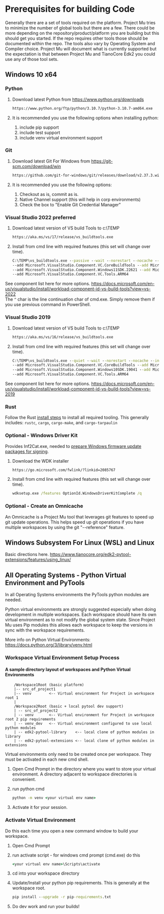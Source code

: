 # Prerequisites for building Code

Generally there are a set of tools required on the platform.  Project Mu tries to minimize the number of global tools
but there are a few.  There could be more depending on the repository/product/platform you are building but this should
get you started.  If the repo requires other tools those should be documented within the repo.
The tools also vary by Operating System and Compiler choice.  Project Mu will document what is currently supported but
the expectation is that between Project Mu and TianoCore Edk2 you could use any of those tool sets.

## Windows 10 x64

### Python

1. Download latest Python from <https://www.python.org/downloads>

    ``` cmd
    https://www.python.org/ftp/python/3.10.7/python-3.10.7-amd64.exe
    ```

2. It is recommended you use the following options when installing python:
    1. include pip support
    2. include test support
    3. include venv virtual environment support

### Git

1. Download latest Git For Windows from <https://git-scm.com/download/win>

    ``` cmd
    https://github.com/git-for-windows/git/releases/download/v2.37.3.windows.1/Git-2.37.3-64-bit.exe
    ```

2. It is recommended you use the following options:
    1. Checkout as is, commit as is.
    2. Native Channel support (this will help in corp environments)
    3. Check the box to "Enable Git Credential Manager"

### Visual Studio 2022 **preferred**

1. Download latest version of VS build Tools to c:\TEMP

    ``` cmd
    https://aka.ms/vs/17/release/vs_buildtools.exe
    ```

2. Install from cmd line with required features (this set will change over time).

    ``` cmd
    C:\TEMP\vs_buildtools.exe --passive --wait --norestart --nocache --installPath C:\BuildTools ^
    --add Microsoft.VisualStudio.Component.VC.CoreBuildTools --add Microsoft.VisualStudio.Component.VC.Tools.x86.x64 ^
    --add Microsoft.VisualStudio.Component.Windows11SDK.22621 --add Microsoft.VisualStudio.Component.VC.Tools.ARM ^
    --add Microsoft.VisualStudio.Component.VC.Tools.ARM64
    ```
See component list here for more options. <https://docs.microsoft.com/en-us/visualstudio/install/workload-component-id-vs-build-tools?view=vs-2022>  
The `^` char is the line continuation char of cmd.exe. Simply remove them if you use previous command in PowerShell.

### Visual Studio 2019

1. Download latest version of VS build Tools to c:\TEMP

    ``` cmd
    https://aka.ms/vs/16/release/vs_buildtools.exe
    ```

2. Install from cmd line with required features (this set will change over time).

    ``` cmd
    C:\TEMP\vs_buildtools.exe --quiet --wait --norestart --nocache --installPath C:\BuildTools ^
    --add Microsoft.VisualStudio.Component.VC.CoreBuildTools --add Microsoft.VisualStudio.Component.VC.Tools.x86.x64 ^
    --add Microsoft.VisualStudio.Component.Windows10SDK.19041 --add Microsoft.VisualStudio.Component.VC.Tools.ARM ^
    --add Microsoft.VisualStudio.Component.VC.Tools.ARM64
    ```

See component list here for more options. <https://docs.microsoft.com/en-us/visualstudio/install/workload-component-id-vs-build-tools?view=vs-2019>

### Rust

Follow the Rust [install steps](/mu/CodeDevelopment/rust_build#generally-getting-started-with-rust) to install all
required tooling. This generally includes: `rustc`, `cargo`, `cargo-make`, and `cargo-tarpaulin`

### Optional - Windows Driver Kit

Provides Inf2Cat.exe, needed to [prepare Windows firmware update packages for signing](https://docs.microsoft.com/en-us/windows-hardware/drivers/bringup/certifying-and-signing-the-update-package).

1. Download the WDK installer

    ``` cmd
    https://go.microsoft.com/fwlink/?linkid=2085767
    ```

2. Install from cmd line with required features (this set will change over time).

    ``` cmd
    wdksetup.exe /features OptionId.WindowsDriverKitComplete /q
    ```

### Optional - Create an Omnicache

An Omnicache is a Project Mu tool that leverages git features to speed up git update operations.  This helps speed up
git operations if you have multiple workspaces by using the git "--reference" feature.

## Windows Subsystem For Linux (WSL) and Linux

Basic directions here. <https://www.tianocore.org/edk2-pytool-extensions/features/using_linux/>

## All Operating Systems - Python Virtual Environment and PyTools

In all Operating Systems environments the PyTools python modules are needed.

Python virtual environments are strongly suggested especially when doing development in multiple workspaces.  Each
workspace should have its own virtual environment as to not modify the global system state. Since Project Mu uses
Pip modules this allows each workspace to keep the versions in sync with the workspace requirements.

More info on Python Virtual Environments: <https://docs.python.org/3/library/venv.html>

### Workspace Virtual Environment Setup Process

#### A sample directory layout of workspaces and Python Virtual Environments

``` pre
    /Workspace1Root (basic platform)
    |-- src_of_project1
    |-- venv        <-- Virtual environment for Project in workspace root 1
    |
    /Workspace2Root (basic + local pytool dev support)
    | -- src_of_project2
    | -- venv       <-- Virtual environment for Project in workspace root 2 pip requirements
    | -- venv_dev   <-- Virtual environment configured to use local python modules
    | -- edk2-pytool-library    <-- local clone of python modules in library
    | -- edk2-pytool-extensions <-- local clone of python modules in extensions
```

Virtual environments only need to be created once per workspace.  They must be activated in each new cmd shell.

1. Open Cmd Prompt in the directory where you want to store your virtual environment.  A directory adjacent to
   workspace directories is convenient.
2. run python cmd

    ``` cmd
    python -m venv <your virtual env name>
    ```

3. Activate it for your session.

### Activate Virtual Environment

Do this each time you open a new command window to build your workspace.

1. Open Cmd Prompt
2. run activate script - for windows cmd prompt (cmd.exe) do this

    ``` cmd
    <your virtual env name>\Scripts\activate
    ```

3. cd into your workspace directory
4. Update/Install your python pip requirements.  This is generally at the workspace root.

    ``` cmd
    pip install --upgrade -r pip-requirements.txt
    ```

5. Do dev work and run your builds!
